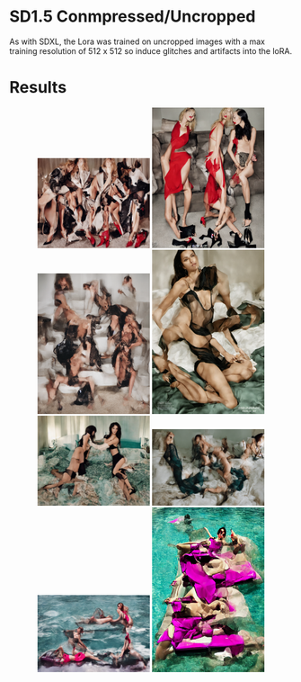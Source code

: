 # SD1.5 Conmpressed/Uncropped

As with SDXL, the Lora was trained on uncropped images with a max training resolution of 512 x 512 so induce glitches and artifacts into the loRA.


# Results





<p align="center">
<img src="images/uncrop1.png" alt="Image 1" width="200"/>
<img src="images/uncrop2.png" alt="Image 2" width="200"/>
<img src="images/uncrop3.png" alt="Image 3" width="200"/>
<img src="images/uncrop5.png" alt="Image 5" width="200"/>
<img src="images/uncrop6.png" alt="Image 6" width="200"/>
<img src="images/uncrop7.png" alt="Image 7" width="200"/>
<img src="images/uncrop9.png" alt="Image 9" width="200"/>
<img src="images/uncrop10.png" alt="Image 10" width="200"/>
</p>
